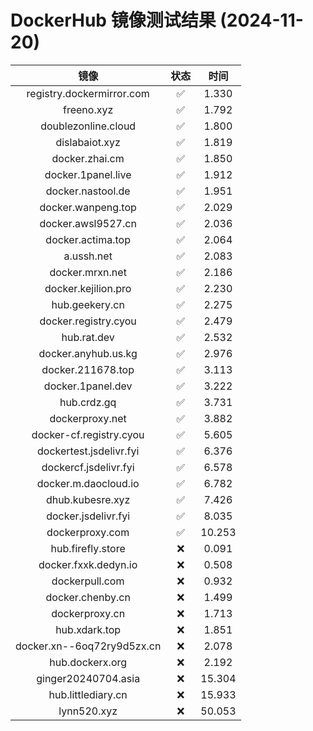 # DockerHub 镜像测试结果 (2024-11-20)

|  镜像  |  状态  |  时间  |
| :----: | :----: | :----: |
| registry.dockermirror.com | ✅ | 1.330 |
| freeno.xyz | ✅ | 1.792 |
| doublezonline.cloud | ✅ | 1.800 |
| dislabaiot.xyz | ✅ | 1.819 |
| docker.zhai.cm | ✅ | 1.850 |
| docker.1panel.live | ✅ | 1.912 |
| docker.nastool.de | ✅ | 1.951 |
| docker.wanpeng.top | ✅ | 2.029 |
| docker.awsl9527.cn | ✅ | 2.036 |
| docker.actima.top | ✅ | 2.064 |
| a.ussh.net | ✅ | 2.083 |
| docker.mrxn.net | ✅ | 2.186 |
| docker.kejilion.pro | ✅ | 2.230 |
| hub.geekery.cn | ✅ | 2.275 |
| docker.registry.cyou | ✅ | 2.479 |
| hub.rat.dev | ✅ | 2.532 |
| docker.anyhub.us.kg | ✅ | 2.976 |
| docker.211678.top | ✅ | 3.113 |
| docker.1panel.dev | ✅ | 3.222 |
| hub.crdz.gq | ✅ | 3.731 |
| dockerproxy.net | ✅ | 3.882 |
| docker-cf.registry.cyou | ✅ | 5.605 |
| dockertest.jsdelivr.fyi | ✅ | 6.376 |
| dockercf.jsdelivr.fyi | ✅ | 6.578 |
| docker.m.daocloud.io | ✅ | 6.782 |
| dhub.kubesre.xyz | ✅ | 7.426 |
| docker.jsdelivr.fyi | ✅ | 8.035 |
| dockerproxy.com | ✅ | 10.253 |
| hub.firefly.store | ❌ | 0.091 |
| docker.fxxk.dedyn.io | ❌ | 0.508 |
| dockerpull.com | ❌ | 0.932 |
| docker.chenby.cn | ❌ | 1.499 |
| dockerproxy.cn | ❌ | 1.713 |
| hub.xdark.top | ❌ | 1.851 |
| docker.xn--6oq72ry9d5zx.cn | ❌ | 2.078 |
| hub.dockerx.org | ❌ | 2.192 |
| ginger20240704.asia | ❌ | 15.304 |
| hub.littlediary.cn | ❌ | 15.933 |
| lynn520.xyz | ❌ | 50.053 |
